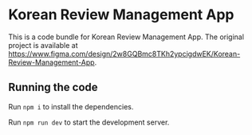 
  # Korean Review Management App

  This is a code bundle for Korean Review Management App. The original project is available at https://www.figma.com/design/2w8GQBmc8TKh2ypcigdwEK/Korean-Review-Management-App.

  ## Running the code

  Run `npm i` to install the dependencies.

  Run `npm run dev` to start the development server.
  